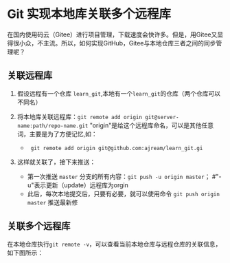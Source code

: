 # Git 实现本地库关联多个远程库

在国内使用码云（Gitee）进行项目管理，下载速度会快许多。但是，用Gitee又显得很小众，不主流。所以，如何实现GitHub，Gitee与本地仓库三者之间的同步管理呢？

## 关联远程库

1. 假设远程有一个仓库 `learn_git`,本地有一个`learn_git`的仓库（两个仓库可以不同名）

2. 将本地库关联远程库：`git remote add origin git@server-name:path/repo-name.git` "origin"是给这个远程库命名，可以是其他任意词，主要是为了方便记忆,如：

   - ```
      git remote add origin git@github.com:ajream/learn_git.gi
     ```

3. 这样就关联了，接下来推送：

   - 第⼀次推送 `master` 分⽀的所有内容：`git push -u origin master`； #"-u"表示更新（update）远程库为orgin
   - 此后，每次本地提交后，只要有必要，就可以使⽤命令 `git push origin master` 推送最新修

## 关联多个远程库

在本地仓库执行`git remote -v`，可以查看当前本地仓库与远程仓库的关联信息，如下图所示：

